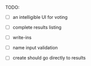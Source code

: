 TODO:

- [ ] an intelligible UI for voting
- [ ] complete results listing
- [ ] write-ins
- [ ] name input validation
- [ ] create should go directly to results

